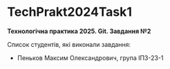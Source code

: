 # TechPrakt2024Task1
**Технологічна практика 2025. Git. Завдання №2**

Список студентів, які виконали завдання:
* Пеньков Максим Олександрович, група ІПЗ-23-1
